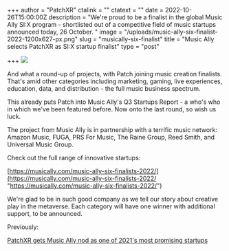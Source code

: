 +++
author = "PatchXR"
ctalink = ""
ctatext = ""
date = 2022-10-26T15:00:00Z
description = "We're proud to be a finalist in the global Music Ally SI:X program - shortlisted out of a competitive field of music startups announced today, 26 October. "
image = "/uploads/music-ally-six-finalist-2022-1200x627-px.png"
slug = "musically-six-finalist"
title = "Music Ally selects PatchXR as SI:X startup finalist"
type = "post"

+++
![](/uploads/musically-finalist.png)

And what a round-up of projects, with Patch joining music creation finalists. That's amid other categories including marketing, gaming, live experiences, education, data, and distribution - the full music business spectrum.

This already puts Patch into Music Ally's Q3 Startups Report - a who's who in which we've been featured before. Now onto the last round, so wish us luck. 

The project from Music Ally is in partnership with a terrific music network: Amazon Music, FUGA, PRS For Music, The Raine Group, Reed Smith, and Universal Music Group.

Check out the full range of innovative startups:

[https://musically.com/music-ally-six-finalists-2022/](https://musically.com/music-ally-six-finalists-2022/ "https://musically.com/music-ally-six-finalists-2022/")

We're glad to be in such good company as we tell our story about creative play in the metaverse. Each category will have one winner with additional support, to be announced.

Previously:

[PatchXR gets Music Ally nod as one of 2021's most promising startups]()
